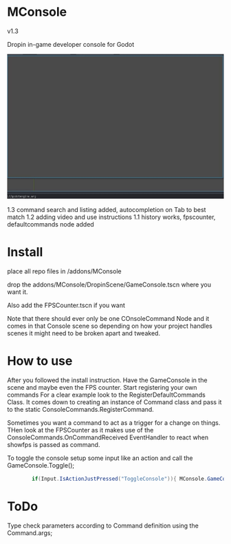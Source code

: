 # MConsole

v1.3

Dropin in-game developer console for Godot

![Demo](https://github.com/MuNgLo/MConsole/blob/main/GitHubMedia/MConsole-01.gif)

1.3 command search and listing added, autocompletion on Tab to best match
1.2 adding video and use instructions
1.1 history works, fpscounter, defaultcommands node added

# Install

place all repo files in /addons/MConsole

drop the addons/MConsole/DropinScene/GameConsole.tscn where you want it.

Also add the FPSCounter.tscn if you want

Note that there should ever only be one COnsoleCommand Node and it comes in that Console scene so depending on how your project
handles scenes it might need to be broken apart and tweaked.

# How to use

After you followed the install instruction. Have the GameConsole in the scene and maybe even the FPS counter. Start registering your own commands
For a clear example look to the RegisterDefaultCommands Class. It comes down to creating an instance of Command class and pass it to the static ConsoleCommands.RegisterCommand.

Sometimes you want a command to act as a trigger for a change on things. THen look at the FPSCounter as it makes use of the ConsoleCommands.OnCommandReceived EventHandler to
react when showfps is passed as command.

To toggle the console setup some input like an action and call the GameConsole.Toggle();
```cs
        if(Input.IsActionJustPressed("ToggleConsole")){ MConsole.GameConsole.Toggle(); }
```


# ToDo
Type check parameters according to Command definition using the Command.args;
